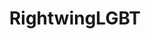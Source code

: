 ---
title: RightwingLGBT
crosslinks:
- The_Donald
- autotldr
- ConservativeLGBT
- islam
- ShitPoliticsSays
- KotakuInAction
- politics
- Physical_Removal
- Anarcho_Capitalism
- BrainwashedAmerica
- TopMindsOfReddit
- self
- watchpeopledie
- AskThe_Donald
- metacanada
- AskReddit
- DaystromInstitute
- ForeverAlone
- Keep_Track
- REEEEEEEEEE
---